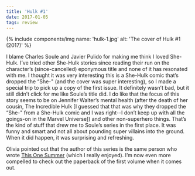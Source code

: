 ```yaml
---
title: 'Hulk #1'
date: 2017-01-05
tags: review
---
```


{% include components/img name: 'hulk-1.jpg' alt: 'The cover of Hulk #1 (2017)' %}

I blame Charles Soule and Javier Pulido for making me think I loved She-Hulk. I’ve tried other She-Hulk stories since reading their run on the character’s (since-cancelled) eponymous title and none of it has resonated with me. I thought it was very interesting this is a She-Hulk comic that’s dropped the “She-" (and the cover was super interesting), so I made a special trip to pick up a copy of the first issue. It definitely wasn’t bad, but it still didn’t click for me like Soule’s title did. I do like that the focus of this story seems to be on Jennifer Walter’s mental health (after the death of her cousin, The Incredible Hulk [I guessed that that was why they dropped the “She-" from a She-Hulk comic and I was right--I don’t keep up with all the goings-on in the Marvel Universe]) and other non-superhero things. That’s the kind of stuff that drew me to Soule’s series in the first place. It was funny and smart and not all about pounding super villains into the ground. When it did happen, it was surprising and refreshing.

Olivia pointed out that the author of this series is the same person who wrote <a href="https://www.goodreads.com/book/show/18465566-this-one-summer">This One Summer</a> (which I really enjoyed). I’m now even more compelled to check out the paperback of the first volume when it comes out.
